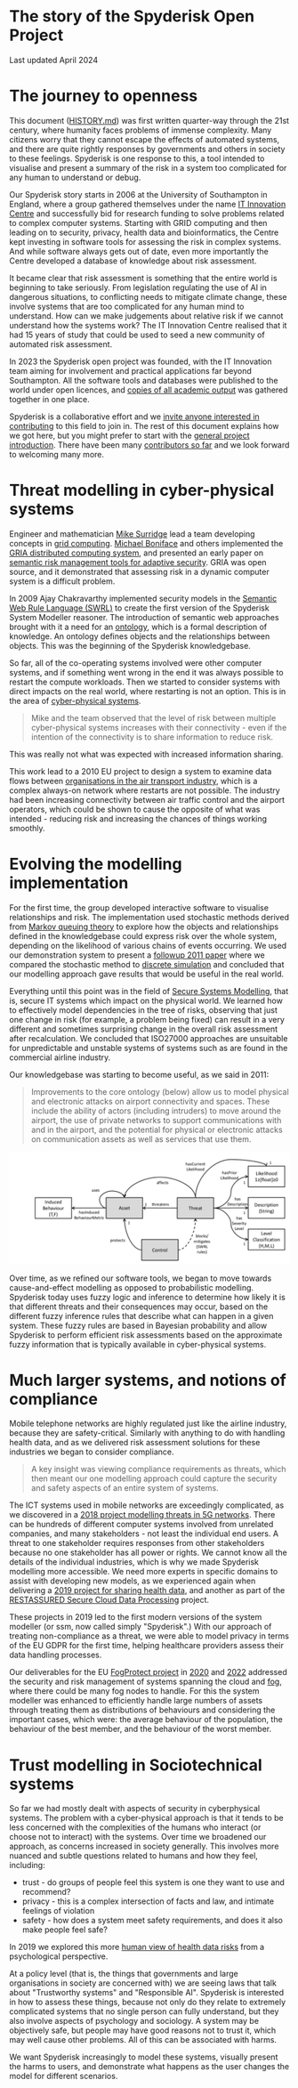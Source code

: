 # The story of the Spyderisk Open Project

Last updated April 2024

# The journey to openness

This document ([HISTORY.md](./HISTORY.md)) was first written quarter-way
through the 21st century, where humanity faces problems of immense complexity.
Many citizens worry that they cannot escape the effects of automated systems, and
there are quite rightly responses by governments and others in society to these feelings.
Spyderisk is one response to this, a tool intended to visualise and present a summary 
of the risk in a system too complicated for any human to understand or debug.

Our Spyderisk story starts in 2006 at the University of Southampton in England,
where a group gathered themselves under the name 
[IT Innovation Centre](https://www.it-innovation.soton.ac.uk/) and
successfully bid for research funding to solve problems related to complex
computer systems. Starting with GRID computing and then leading on to security,
privacy, health data and bioinformatics, the Centre kept investing in software
tools for assessing the risk in complex systems. And while software always gets
out of date, even more importantly the Centre developed a database of knowledge
about risk assessment.

It became clear that risk assessment is something that the entire world is
beginning to take seriously. From legislation regulating the use of AI in
dangerous situations, to conflicting needs to mitigate climate change,
these involve systems that are too complicated for any human
mind to understand. How can we make judgements about relative risk if we cannot
understand how the systems work? The IT Innovation Centre realised that it had 15 years of
study that could be used to seed a new community of automated risk assessment. 

In 2023 the Spyderisk open project was founded, with the IT Innovation team
aiming for involvement and practical applications far beyond Southampton.  All
the software tools and databases were published to the world under open
licences, and [copies of all academic output](./docs/papers/README.md)
was gathered together in one place. 

Spyderisk is a collaborative effort and we [invite anyone interested in contributing](./CONTRIBUTING.md)
to this field to join in. The rest of this document explains how we got here,
but you might prefer to start with the [general project introduction](./README.md).
There have been many [contributors so far](./CONTRIBUTORS.md) and we look forward to 
welcoming many more.

# Threat modelling in cyber-physical systems

Engineer and mathematician [Mike Surridge](https://www.southampton.ac.uk/people/5wyvsw/professor-mike-surridge#research) 
lead a team developing concepts in [grid computing](https://en.wikipedia.org/wiki/Grid_computing). 
[Michael Boniface](https://www.southampton.ac.uk/wsi/about/staff/mb.page) and others implemented the
[GRIA distributed computing system](https://web.archive.org/web/20110726132409/http:/www.gria.org/),
and presented an early paper on
[semantic risk management tools for adaptive security](./docs/papers/boniface2010.pdf). GRIA was open source,
and it demonstrated that assessing risk in a dynamic computer system is a difficult problem. 

In 2009 Ajay Chakravarthy implemented security models in the
[Semantic Web Rule Language (SWRL)](https://protege.stanford.edu/conference/2009/slides/SWRL2009ProtegeConference.pdf)
to create the first version of the Spyderisk System Modeller reasoner. The introduction 
of semantic web approaches brought with it a need for an [ontology](https://en.wikipedia.org/wiki/Ontology_(information_science)),
which is a formal description of knowledge. An ontology defines objects and the relationships between objects.
This was the beginning of the Spyderisk knowledgebase.

So far, all of the co-operating systems involved were other computer systems,
and if something went wrong in the end it was always possible to restart the
compute workloads. Then we started to consider systems with direct impacts on
the real world, where restarting is not an option. This is in the area of
[cyber-physical systems](https://en.wikipedia.org/wiki/Cyber-physical_system).

>  Mike and the team observed that the level of risk between multiple
   cyber-physical systems increases with their connectivity - even if
   the intention of the connectivity is to share information to reduce risk.

This was really not what was expected with increased information sharing.

This work lead to a 2010 EU project to design a system to examine data flows between
[organisations in the air transport industry](./docs/papers/surridge2010.pdf), which is a 
complex always-on network where restarts are not possible. The industry had been increasing
connectivity between air traffic control and the airport operators, which could be shown
to cause the opposite of what was intended - reducing risk and increasing the chances of things
working smoothly.

# Evolving the modelling implementation

For the first time, the group developed interactive software to visualise
relationships and risk.  The implementation used stochastic methods derived from
[Markov queuing theory](https://en.wikipedia.org/wiki/Markovian_arrival_process) to explore
how the objects and relationships defined in the knowledgebase could express risk over the whole 
system, depending on the likelihood of various chains of events occurring.
We used our demonstration system to present a [followup 2011 paper](./docs/papers/surridge2011.pdf)
where we compared the stochastic method to
[discrete simulation](https://en.wikipedia.org/wiki/Discrete-event_simulation) and concluded that our 
modelling approach gave results that would be useful in the real world.

Everything until this point was in the field of [Secure Systems Modelling](./docs/papers/surridge2011-1.pdf),
that is, secure IT systems which impact on the physical world.  We learned how
to effectively model dependencies in the tree of risks, observing that just one
change in risk (for example, a problem being fixed) can result in a very
different and sometimes surprising change in the overall risk assessment after
recalculation. We concluded that ISO27000 approaches are unsuitable
for unpredictable and unstable systems of systems such as are found in the commercial
airline industry.

Our knowledgebase was starting to become useful, as we said in 2011:

> Improvements to the core ontology (below) allow us to
  model physical and electronic attacks on airport connectivity and spaces.
  These include the ability of actors (including intruders) to move around the
  airport, the use of private networks to support communications with and in the
  airport, and the potential for physical or electronic attacks on communication
  assets as well as services that use them.

![Core ontology for airport modelling](./docs/images/serscis-base-ontology.png "Core ontology for airport modelling")

Over time, as we refined our software tools, we began to move towards
cause-and-effect modelling as opposed to probabilistic modelling.  Spyderisk
today uses fuzzy logic and inference to determine how likely it is that
different threats and their consequences may occur, based on the different
fuzzy inference rules that describe what can happen in a given system. These
fuzzy rules are based in Bayesian probability and allow Spyderisk to perform
efficient risk assessments based on the approximate fuzzy information that is
typically available in cyber-physical systems.

# Much larger systems, and notions of compliance

Mobile telephone networks are highly regulated just like the airline industry, 
because they are safety-critical. Similarly with anything to do with handling health
data, and as we delivered risk assessment solutions for these industries we began to
consider compliance. 

>  A key insight was viewing compliance requirements as threats,
   which then meant our one modelling approach could capture the
   security and safety aspects of an entire system of systems. 

The ICT systems used in mobile networks are exceedingly complicated, as we
discovered in a [2018 project modelling threats in 5G networks](./docs/papers/surridge2018). 
There can be hundreds of different computer systems
involved from unrelated companies, and many stakeholders - not least the
individual end users.  A threat to one stakeholder requires responses from
other stakeholders because no one stakeholder has all power or rights. We
cannot know all the details of the individual industries, which is why we made
Spyderisk modelling more accessible. We need more experts in specific domains
to assist with developing new models, as we experienced again when delivering
a [2019 project for sharing health data](./docs/papers/surridge2019), and another as part 
of the [RESTASSURED Secure Cloud Data Processing](https://cordis.europa.eu/project/id/731678) project.

These projects in 2019 led to the first modern versions of the system modeller
(or ssm, now called simply "Spyderisk".) With our approach of treating
non-compliance as a threat, we were able to model privacy in terms of the EU
GDPR for the first time, helping healthcare providers assess their data
handling processes.

Our deliverables for the EU [FogProtect project](https://fogprotect.eu/) in
[2020](./docs/papers/surridge2020.pdf) and [2022](./docs/papers/taylor2022.pdf)
addressed the security and risk management of systems spanning the cloud and
[fog](https://en.wikipedia.org/wiki/Fog_computing), where there could be many
fog nodes to handle. For this the system modeller was enhanced to efficiently
handle large numbers of assets through treating them as distributions of
behaviours and considering the important cases, which were: the average
behaviour of the population, the behaviour of the best member, and the
behaviour of the worst member.

# Trust modelling in Sociotechnical systems

So far we had mostly dealt with aspects of security in cyberphysical systems.
The problem with a cyber-physical approach is that it tends to be less
concerned with the complexities of the humans who interact (or choose not to
interact) with the systems. Over time we broadened our approach, as concerns
increased in society generally. This involves more nuanced and subtle questions
related to humans and how they feel, including:

* trust - do groups of people feel this system is one they want to use and recommend?
* privacy - this is a complex intersection of facts and law, and intimate feelings of violation
* safety - how does a system meet safety requirements, and does it also make people feel safe?

In 2019 we explored this more [human view of health data risks](./docs/papers/pickering2019) from a psychological perspective.

At a policy level (that is, the things that governments and large organisations
in society are concerned with) we are seeing laws that talk about "Trustworthy
systems" and "Responsible AI". Spyderisk is interested in how to assess these
things, because not only do they relate to extremely complicated systems that
no single person can fully understand, but they also involve aspects of
psychology and sociology. A system may be objectively safe, but people may have
good reasons not to trust it, which may well cause other problems. All of this
can be associated with harms. 

We want Spyderisk increasingly to model these systems, visually present the
harms to users, and demonstrate what happens as the user changes the model for
different scenarios.


